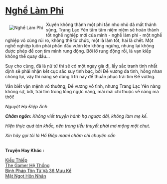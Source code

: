 <a href="https://utruyen.com/nghe-lam-phi/916/" title="Nghề Làm Phi"><h1>Nghề Làm Phi</h1></a><div style="display:table"><img align="right" style="float: left; padding: 10px;" src="https://utruyen.com/images/story/200x260/nghe-lam-phi.jpg" alt="Nghề Làm Phi">Xuyên không thành một phi tần nho nhỏ đã mất thánh sủng, Trang Lạc Yên tâm tâm niệm niệm sẽ hoàn thành tốt nghề nghiệp mới của mình - nghề làm phi - một nghề nghiệp vô cùng rủi ro, không thể từ chức, một là làm tốt, hai là chết. Một nghề nghiệp luôn phải phấn đấu vươn lên không ngừng, nhưng lại không được phép để con tim mình rung động. Bởi lỡ rung động rồi, là vạn kiếp không thể quay đầu…<p></p>Suy cho cùng, đã là nữ tử thì sẽ có một ngày già đi, lấy sắc tranh tình nhất định sẽ phải nhận kết cục sắc suy tình bạc, bởi Đế vương đa tình, hồng nhan chóng lụi, vậy thì nàng sẽ dùng lí trí này để thuần phục trái tim Đế vương.<p></p>Vẫn biết vận mệnh vô thường, Đế vương vô tình, nhưng Trang Lạc Yên nàng không sợ, bởi, trái tim trong lồng ngực nàng, mãi mãi chỉ thuộc về nàng mà thôi!<p></p><i>Nguyệt Hạ Điệp Ảnh</i><p></p><i><b>Châm ngôn:</b> Không viết truyện hành hạ ngược đãi, không làm mẹ kế.</i><p></p><i>Hiện thực quá tàn khốc, nên trong tiểu thuyết phải mơ mộng một chut.</i><p></p><i>Xin hãy gọi tôi là Hồ Điệp mami chăm chỉ chuyên cần</i></div><p><br><b>Truyện Hay Khác :</b></p><a href="https://utruyen.com/kieu-thiep/15782/" alt="Kiều Thiếp">Kiều Thiếp</a><br/><a href="https://github.com/quanluxury/truyenhot/tree/master/truyenhay/15083/" alt="The Gamer Hệ Thống">The Gamer Hệ Thống</a><br/><a href="https://github.com/quanluxury/ngontinhhot/tree/master/truyenhay/20465/" alt="Binh Pháp Tôn Tử Và 36 Mưu Kế">Binh Pháp Tôn Tử Và 36 Mưu Kế</a><br/><a href="https://truyenhot2020.wordpress.com/2019/12/11/mat-ngot-hon-nhan/" alt="Mật Ngọt Hôn Nhân">Mật Ngọt Hôn Nhân</a><br/>